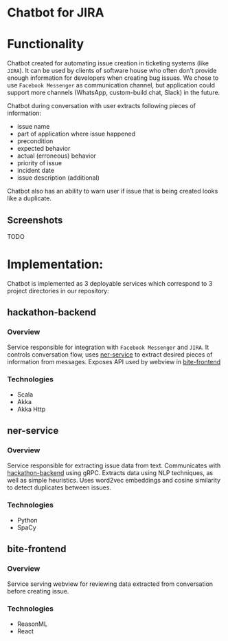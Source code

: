 # Chatbot for JIRA

# Functionality

Chatbot created for automating issue creation in ticketing systems (like `JIRA`).
It can be used by clients of software house who often don't provide enough
information for developers when creating bug issues.
We chose to use `Facebook Messenger` as communication channel, but application
could support more channels (WhatsApp, custom-build chat, Slack) in the future.

Chatbot during conversation with user extracts following pieces of information:

- issue name
- part of application where issue happened
- precondition
- expected behavior
- actual (erroneous) behavior
- priority of issue
- incident date
- issue description (additional)

Chatbot also has an ability to warn user if issue that is being created looks
like a duplicate.

## Screenshots

TODO

# Implementation:

Chatbot is implemented as 3 deployable services which correspond to 3 project
directories in our repository:

## hackathon-backend

### Overview

Service responsible for integration with `Facebook Messenger` and `JIRA`.
It controls conversation flow, uses [ner-service](#ner-service) to extract desired
pieces of information from messages. Exposes API used by webview in [bite-frontend](#bite-frontend)

### Technologies

- Scala
- Akka
- Akka Http

## ner-service

### Overview

Service responsible for extracting issue data from text.
Communicates with [hackathon-backend](#hackathon-backend) using gRPC.
Extracts data using NLP techniques, as well as simple heuristics. Uses word2vec
embeddings and cosine similarity to detect duplicates between issues.

### Technologies

- Python
- SpaCy

## bite-frontend

### Overview

Service serving webview for reviewing data extracted from conversation
before creating issue.

### Technologies

- ReasonML
- React
